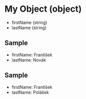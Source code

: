# My Object (object)

- firstName (string)
- lastName (string)

## Sample

- firstName: František
- lastName: Novák

## Sample

- firstName: František
- lastName: Polášek
